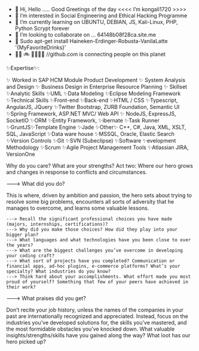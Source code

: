 - 👋 Hi, Hello ..... Good Greetings of the day <<<< I’m kongali1720 >>>> 
- 👀 I’m interested in Social Engineering and Ethical Hacking Programme
- 🌱 I’m currently learning on UBUNTU, DEBIAN, JS, Kali-Linux, PHP, Python Scrypt forever 
- 💞️ I’m looking to collaborate on ... 64148b08f28ca.site.me
- 🍺 Sudo apt-get install Haineken-Erdinger-Robusta-VanilaLatte '{MyFavoriteDrinks}'
- 👋🏾 🚲 🏃🏂🏽🥌 //github.com is connecting people on this planet
<!--- 🥌>>>save our planet with love n peace >> no war >> no racism >> no drugs >> no terrorism >> no smoking no entry 🌱

<!---
Experience of more than ✨23 years✨ in IT dealing with wide range of applications and platforms, experience within multi-tier environments configuration, implementation, solution architect and teams leading roles. Delivered/ deployed mission critical applications/ solutions for world-wide customers on high availability productions environment’s application layer. Introduced/ implemented number of change control process, configuration management policies/ documents within project life cycle.

---> ✨Expertise✨: 

✨ Worked in SAP HCM Module Product Development ✨ System Analysis and Design ✨ Business Design in Enterprise Resource Planning ✨ Skillset ✨Analytic Skills ✨UML ✨Data Modeling ✨Eclipse Modeling Framework ✨Technical Skills ✨Front-end ✨Back-end ✨HTML / CSS ✨Typescript, AngularJS, JQuery ✨Twitter Bootstrap, ZURB Foundation, Semantic UI ✨Spring Framework, ASP.NET MVC/ Web API ✨ NodeJS, ExpressJS, SocketIO ✨ORM ✨Entity Framework, ✨ibernate ✨Task Runner ✨GruntJS✨Template Engine ✨Jade ✨Other✨ C++, C#, Java, XML, XSLT, SQL, JavaScript ✨Data ware house ✨MSSQL, Oracle, Elastic Search ✨Version Controls ✨Git ✨SVN (Subeclipse) ✨Software ✨evelopment Methodology ✨Scrum ✨Agile Project Management Tools ✨Atlassian JIRA, VersionOne 

<!--- kongali1720 is a ✨ special ✨ repository because its `README.md` (this file) appears on your GitHub profile.
You can click the Preview link to take a look at your changes.

---> Why do you care?

<!--- A good setup should quickly establish our hero’s origins and affinities and create an authentic frame that will support the rest of the story:
Think back to your past, all the way to your childhood. Who were your heroes?
What did you enjoy doing? What were your passions, talents, and interests
When did you first think: “I’m going to be a software developer”?
Is there any moment in your past you would like to relive?
What turning points in your life stand out?

---> What are your strengths?

<!--- Think about the problems that only you can solve.
On what do teachers, teammates, or friends usually compliment you?
Remember that we tend to underestimate or minimize our strengths. The Reflected Best-Self Exercise (Roberts et al., 2005), created at the University of Michigan, helps you mitigate this. In essence, you ask 15–20 people close to you to write stories about you at your best, then analyze the feedback for strengths, weaknesses, enablers, and blockers. More on that here.

---> Act two: Where our hero grows and changes in response to conflicts and circumstances.

---> What did you do?

This is where, driven by ambition and passion, the hero sets about trying to resolve some big problems, encounters all sorts of adversity that he manages to overcome, and learns some valuable lessons.

    ---> Recall the significant professional choices you have made (majors, internships, certifications)?
    ---> Why did you make those choices? How did they play into your bigger plan?
    ---> What languages and what technologies have you been close to over the years?
    ---> What are the biggest challenges you’ve overcome in developing your coding craft?
    ---> What sort of projects have you completed? Communication or financial apps, ad-hoc plugins, e-commerce platforms? What’s your specialty? What industries do you know?
    ---> Think hard about your accomplishments. What effort made you most proud of yourself? Something that few of your peers have achieved in their work?
    
---> What praises did you get?

Don’t recite your job history, unless the names of the companies in your past are internationally recognized and appreciated. Instead, focus on the industries you’ve developed solutions for, the skills you’ve mastered, and the most formidable obstacles you’ve knocked down.
What valuable insights/strengths/skills have you gained along the way? What loot has our hero picked up?
